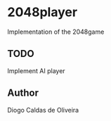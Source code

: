 # 2048player

Implementation of the 2048game

## TODO

Implement AI player

## Author
Diogo Caldas de Oliveira
